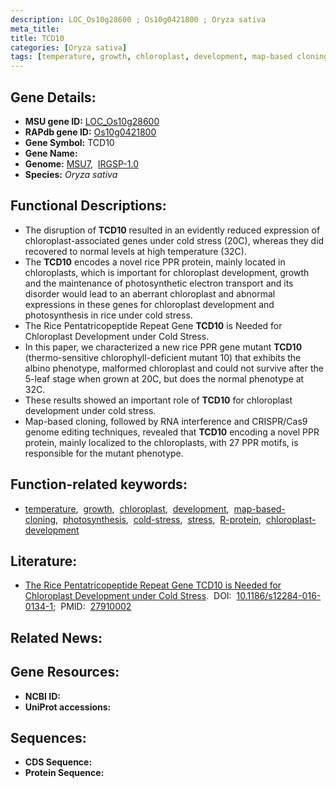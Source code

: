 ```yaml
---
description: LOC_Os10g28600 ; Os10g0421800 ; Oryza sativa
meta_title:
title: TCD10
categories: [Oryza sativa]
tags: [temperature, growth, chloroplast, development, map-based cloning, photosynthesis, cold stress, stress, R protein, chloroplast development]
---
```


## Gene Details:
- **MSU gene ID:** [LOC_Os10g28600](http://rice.uga.edu/cgi-bin/ORF_infopage.cgi?orf=LOC_Os10g28600)  
- **RAPdb gene ID:** [Os10g0421800](https://rapdb.dna.affrc.go.jp/locus/?name=Os10g0421800)  
- **Gene Symbol:** TCD10
- **Gene Name:**
- **Genome:**  [MSU7](http://rice.uga.edu/),&nbsp;&nbsp;[IRGSP-1.0](https://rapdb.dna.affrc.go.jp/download/irgsp1.html)
- **Species:** *Oryza sativa*

## Functional Descriptions:
   - The disruption of **TCD10** resulted in an evidently reduced expression of chloroplast-associated genes under cold stress (20C), whereas they did recovered to normal levels at high temperature (32C).
   - The **TCD10** encodes a novel rice PPR protein, mainly located in chloroplasts, which is important for chloroplast development, growth and the maintenance of photosynthetic electron transport and its disorder would lead to an aberrant chloroplast and abnormal expressions in these genes for chloroplast development and photosynthesis in rice under cold stress.
   - The Rice Pentatricopeptide Repeat Gene **TCD10** is Needed for Chloroplast Development under Cold Stress.
   - In this paper, we characterized a new rice PPR gene mutant **TCD10** (thermo-sensitive chlorophyll-deficient mutant 10) that exhibits the albino phenotype, malformed chloroplast and could not survive after the 5-leaf stage when grown at 20C, but does the normal phenotype at 32C.
   - These results showed an important role of **TCD10** for chloroplast development under cold stress.
   - Map-based cloning, followed by RNA interference and CRISPR/Cas9 genome editing techniques, revealed that **TCD10** encoding a novel PPR protein, mainly localized to the chloroplasts, with 27 PPR motifs, is responsible for the mutant phenotype.

## Function-related keywords:
   - [temperature](/tags/temperature/),&nbsp;&nbsp;[growth](/tags/growth/),&nbsp;&nbsp;[chloroplast](/tags/chloroplast/),&nbsp;&nbsp;[development](/tags/development/),&nbsp;&nbsp;[map-based-cloning](/tags/map-based-cloning/),&nbsp;&nbsp;[photosynthesis](/tags/photosynthesis/),&nbsp;&nbsp;[cold-stress](/tags/cold-stress/),&nbsp;&nbsp;[stress](/tags/stress/),&nbsp;&nbsp;[R-protein](/tags/R-protein/),&nbsp;&nbsp;[chloroplast-development](/tags/chloroplast-development/)

## Literature:
   - [The Rice Pentatricopeptide Repeat Gene TCD10 is Needed for Chloroplast Development under Cold Stress](https://www.doi.org/10.1186/s12284-016-0134-1).&nbsp;&nbsp;DOI:&nbsp;&nbsp;[10.1186/s12284-016-0134-1](https://www.doi.org/10.1186/s12284-016-0134-1);&nbsp;&nbsp;PMID:&nbsp;&nbsp;[27910002](https://pubmed.ncbi.nlm.nih.gov/27910002/)

## Related News:

## Gene Resources:
- **NCBI ID:**  []()
- **UniProt accessions:** [](https://www.uniprot.org/uniprotkb//entry)

## Sequences:
- **CDS Sequence:**
- **Protein Sequence:**
